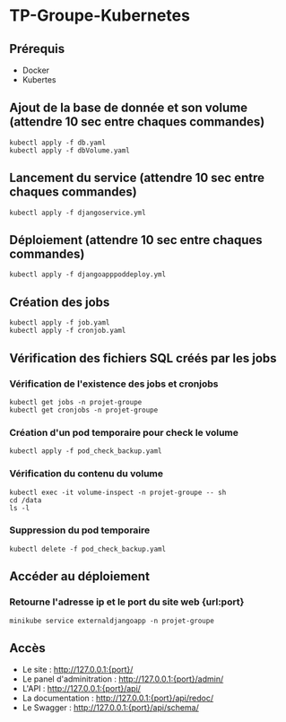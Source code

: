 # TP-Groupe-Kubernetes

## Prérequis

- Docker
- Kubertes


## Ajout de la base de donnée et son volume (attendre 10 sec entre chaques commandes)
`kubectl apply -f db.yaml`<br>
`kubectl apply -f dbVolume.yaml`

## Lancement du service (attendre 10 sec entre chaques commandes)

`kubectl apply -f djangoservice.yml`

## Déploiement (attendre 10 sec entre chaques commandes)

`kubectl apply -f djangoapppoddeploy.yml`

## Création des jobs

`kubectl apply -f job.yaml`<br>
`kubectl apply -f cronjob.yaml`

## Vérification des fichiers SQL créés par les jobs

### Vérification de l'existence des jobs et cronjobs

`kubectl get jobs -n projet-groupe`<br>
`kubectl get cronjobs -n projet-groupe`

### Création d'un pod temporaire pour check le volume

`kubectl apply -f pod_check_backup.yaml`

### Vérification du contenu du volume

`kubectl exec -it volume-inspect -n projet-groupe -- sh`<br>
`cd /data`<br>
`ls -l`

### Suppression du pod temporaire

`kubectl delete -f pod_check_backup.yaml`

## Accéder au déploiement
### Retourne l'adresse ip et le port du site web {url:port}
`minikube service externaldjangoapp -n projet-groupe`

## Accès

- Le site : http://127.0.0.1:{port}/
- Le panel d'adminitration : http://127.0.0.1:{port}/admin/
- L'API : http://127.0.0.1:{port}/api/
- La documentation : http://127.0.0.1:{port}/api/redoc/
- Le Swagger : http://127.0.0.1:{port}/api/schema/

